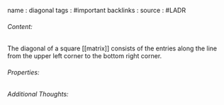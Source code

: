 name : diagonal
tags : #important
backlinks : 
source : #LADR 

###### Content:
The diagonal of a square [[matrix]] consists of the entries along the line from the upper left corner to the bottom right corner. 

###### Properties:


###### Additional Thoughts:
